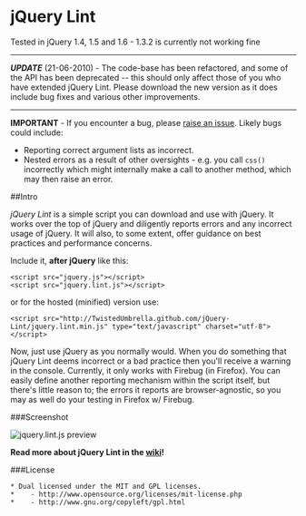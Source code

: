 jQuery Lint
===
Tested in jQuery 1.4, 1.5 and 1.6 - 1.3.2 is currently not working fine

---
***UPDATE*** (21-06-2010) - The code-base has been refactored, and some of the API has been deprecated -- this should only affect those of you who have extended jQuery Lint. Please download the new version as it does include bug fixes and various other improvements.

---
**IMPORTANT** - If you encounter a bug, please [raise an issue](http://github.com/jamespadolsey/jQuery-Lint/issues). Likely bugs could include:

 * Reporting correct argument lists as incorrect.
 * Nested errors as a result of other oversights - e.g. you call `css()` incorrectly which might internally make a call to another method, which may then raise an error.


##Intro

*jQuery Lint* is a simple script you can download and use with jQuery. It works over the top of jQuery and diligently reports errors and any incorrect usage of jQuery. It will also, to some extent, offer guidance on best practices and performance concerns.

Include it, **after jQuery** like this:

    <script src="jquery.js"></script>
    <script src="jquery.lint.js"></script>

or for the hosted (minified) version use:

    <script src="http://TwistedUmbrella.github.com/jQuery-Lint/jquery.lint.min.js" type="text/javascript" charset="utf-8"></script>
    
Now, just use jQuery as you normally would. When you do something that jQuery Lint deems incorrect or a bad practice then you'll receive a warning in the console. Currently, it only works with Firebug (in Firefox). You can easily define another reporting mechanism within the script itself, but there's little reason to; the errors it reports are browser-agnostic, so you may as well do your testing in Firefox w/ Firebug.

###Screenshot

![jquery.lint.js preview](http://img13.imageshack.us/img13/9527/lint.png)
        
**Read more about jQuery Lint in the [wiki](http://wiki.github.com/jamespadolsey/jQuery-Lint/)!**
 
###License

    * Dual licensed under the MIT and GPL licenses.
    *    - http://www.opensource.org/licenses/mit-license.php
    *    - http://www.gnu.org/copyleft/gpl.html

  